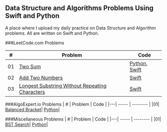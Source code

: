 ## Data Structure and Algorithms Problems Using Swift and Python

A place where I upload my daily practice on Data Structure and Algorithm problems. All are written on Swift and Python.


###LeetCode.com Problems

| # | Problem | Code |
|---| ----- | -------- |
|01| [Two Sum](https://leetcode.com/problems/two-sum/)| [Python](leetcode.com/python/%231%20-%20Two%20Sum.py), [Swift](leetcode.com/swift/%231%20-%20Two%20Sum.swift)|
|02| [Add Two Numbers](https://leetcode.com/problems/add-two-numbers/)| [Swift](leetcode.com/swift/%232%20-%20Add%20Two%20Numbers.swift)|
|03| [Longest Substring Without Repeating Characters](https://leetcode.com/problems/longest-substring-without-repeating-characters/)| [Swift](leetcode.com/swift/%233%20-%20Longest%20Substring%20Without%20Repeating%20Characters.swift)|


###AlgoExpert.io Problems
| # | Problem | Code |
|---| ----- | -------- |
|01| [Balanced Bracket]()| [Python](algoexpert.io/python/Balanced_Bracket.py)|


###Miscellaneous Problems
| # | Problem | Code |
|---| ----- | -------- |
|01| [BST Search]()| [Python](miscellaneous/python/BST_Search.py)|


